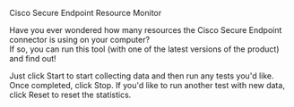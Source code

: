 Cisco Secure Endpoint Resource Monitor

Have you ever wondered how many resources the Cisco Secure Endpoint connector is using on your computer?  
If so, you can run this tool (with one of the latest versions of the product) and find out!

Just click Start to start collecting data and then run any tests you'd like.  
Once completed, click Stop.  If you'd like to run another test with new data, click Reset to reset the statistics.
